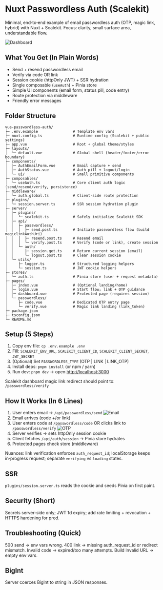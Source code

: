 # Nuxt Passwordless Auth (Scalekit)

Minimal, end‑to‑end example of email passwordless auth (OTP, magic link, hybrid) with Nuxt + Scalekit. Focus: clarity, small surface area, understandable flow.

![Dashboard](/public/dashboard.png)

## What You Get (In Plain Words)

* Send + resend passwordless email
* Verify via code OR link
* Session cookie (httpOnly JWT) + SSR hydration
* Single composable (`useAuth`) + Pinia store
* Simple UI components (email form, status pill, code entry)
* Route protection via middleware
* Friendly error messages

## Folder Structure

```text
vue-passwordless-auth/
├─ .env.example                # Template env vars
├─ nuxt.config.ts              # Runtime config (Scalekit + public settings)
├─ app.vue                     # Root + global theme/styles
├─ layouts/
│  └─ default.vue              # Global shell (header/footer/error boundary)
├─ components/
│  ├─ AuthEmailForm.vue        # Email capture + send
│  ├─ AuthStatus.vue           # Auth pill + logout/login
│  └─ ui/                      # Small primitive components
├─ composables/
│  └─ useAuth.ts               # Core client auth logic (send/resend/verify, persistence)
├─ middleware/
│  └─ auth.global.ts           # Client-side route protection
├─ plugins/
│  └─ session.server.ts        # SSR session hydration plugin
├─ server/
│  ├─ plugins/
│  │  └─ scalekit.ts           # Safely initialize Scalekit SDK
│  ├─ api/
│  │  ├─ passwordless/
│  │  │  ├─ send.post.ts       # Initiate passwordless flow (build magiclinkAuthUri)
│  │  │  ├─ resend.post.ts     # Resend email
│  │  │  └─ verify.post.ts     # Verify (code or link), create session
│  │  └─ auth/
│  │     ├─ session.get.ts     # Return current session (email)
│  │     └─ logout.post.ts     # Clear session cookie
│  └─ utils/
│     ├─ logger.ts             # Structured logging helpers
│     └─ session.ts            # JWT cookie helpers
├─ stores/
│  └─ auth.ts                  # Pinia store (user + request metadata)
├─ pages/
│  ├─ index.vue                # (Optional landing/home)
│  ├─ login.vue                # Start flow; link + OTP guidance
│  ├─ dashboard.vue            # Protected page (requires session)
│  └─ passwordless/
│     ├─ code.vue              # Dedicated OTP entry page
│     └─ verify.vue            # Magic link landing (link_token)
├─ package.json
├─ tsconfig.json
└─ README.md
```

## Setup (5 Steps)

1. Copy env file: `cp .env.example .env`
2. Fill: `SCALEKIT_ENV_URL`, `SCALEKIT_CLIENT_ID`, `SCALEKIT_CLIENT_SECRET`, `JWT_SECRET`
3. (Optional) Set `PASSWORDLESS_TYPE` (OTP | LINK | LINK_OTP)
4. Install deps: `pnpm install` (or npm / yarn)
5. Run dev: `pnpm dev` → open <http://localhost:3000>

Scalekit dashboard magic link redirect should point to: `/passwordless/verify`

## How It Works (In 6 Lines)

1. User enters email → `/api/passwordless/send`
![Email](/public/email.png)
2. Email arrives (code +/or link)
3. User enters code at `/passwordless/code` OR clicks link to `/passwordless/verify`
![OTP](/public/OTP.png)
1. Server verifies → sets httpOnly session cookie
2. Client fetches `/api/auth/session` → Pinia store hydrates
3. Protected pages check store (middleware)

Nuances: link verification enforces `auth_request_id`; localStorage keeps in‑progress request; separate `verifying` vs `loading` states.

## SSR

`plugins/session.server.ts` reads the cookie and seeds Pinia on first paint.

## Security (Short)

Secrets server-side only; JWT 1d expiry; add rate limiting + revocation + HTTPS hardening for prod.

## Troubleshooting (Quick)

500 send → env vars wrong. 400 link → missing auth_request_id or redirect mismatch. Invalid code → expired/too many attempts. Build Invalid URL → empty env vars.

## BigInt

Server coerces BigInt to string in JSON responses.
